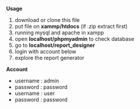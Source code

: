 **Usage**
1. download or clone this file 
2. put file on **xammp/htdocs** (if .zip extract first)
3. running mysql and apache in xampp
4. open **localhost/phpmyadmin** to check database
5. go to **localhost/report_designer**
6. login with account below
7. explore the report generator

**Account**&nbsp;
- username : admin&nbsp;
- password : password
&emsp;
- username : user&nbsp;
- password : password
